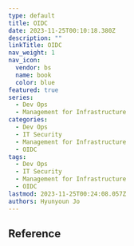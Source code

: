 ```yaml
---
type: default
title: OIDC
date: 2023-11-25T00:10:18.380Z
description: ""
linkTitle: OIDC
nav_weight: 1
nav_icon:
  vendor: bs
  name: book
  color: blue
featured: true
series:
  - Dev Ops
  - Management for Infrastructure
categories:
  - Dev Ops
  - IT Security
  - Management for Infrastructure
  - OIDC
tags:
  - Dev Ops
  - IT Security
  - Management for Infrastructure
  - OIDC
lastmod: 2023-11-25T00:24:08.057Z
authors: Hyunyoun Jo
---
```


## Reference
